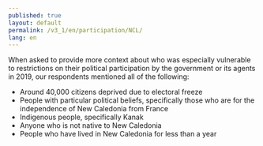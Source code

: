 ```yaml
---
published: true
layout: default
permalink: /v3_1/en/participation/NCL/
lang: en
---
```

When asked to provide more context about who was especially vulnerable to restrictions on their political participation by the government or its agents in 2019, our respondents mentioned all of the following:

- Around 40,000 citizens deprived due to electoral freeze
- People with particular political beliefs, specifically those who are for the independence of New Caledonia from France
- Indigenous people, specifically Kanak
- Anyone who is not native to New Caledonia
- People who have lived in New Caledonia for less than a year


